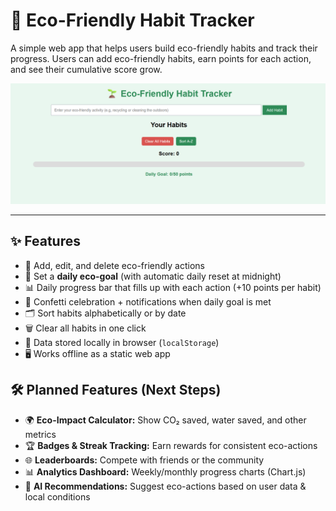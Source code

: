 # 🌱 Eco-Friendly Habit Tracker  

A simple web app that helps users build eco-friendly habits and track their progress. Users can add eco-friendly habits, earn points for each action, and see their cumulative score grow.  

![screenshot](./screenshot.png)

---

## ✨ Features  

- 📝 Add, edit, and delete eco-friendly actions  
- 🎯 Set a **daily eco-goal** (with automatic daily reset at midnight)  
- 📊 Daily progress bar that fills up with each action (+10 points per habit)  
- 🎉 Confetti celebration + notifications when daily goal is met  
- 🗂 Sort habits alphabetically or by date  
- 🗑 Clear all habits in one click  
- 💾 Data stored locally in browser (`localStorage`)  
- 🖥 Works offline as a static web app  

## 🛠 Planned Features (Next Steps)

- 🌍 **Eco-Impact Calculator:** Show CO₂ saved, water saved, and other metrics  
- 🏆 **Badges & Streak Tracking:** Earn rewards for consistent eco-actions  
- 🌐 **Leaderboards:** Compete with friends or the community  
- 📊 **Analytics Dashboard:** Weekly/monthly progress charts (Chart.js)  
- 🤖 **AI Recommendations:** Suggest eco-actions based on user data & local conditions  


